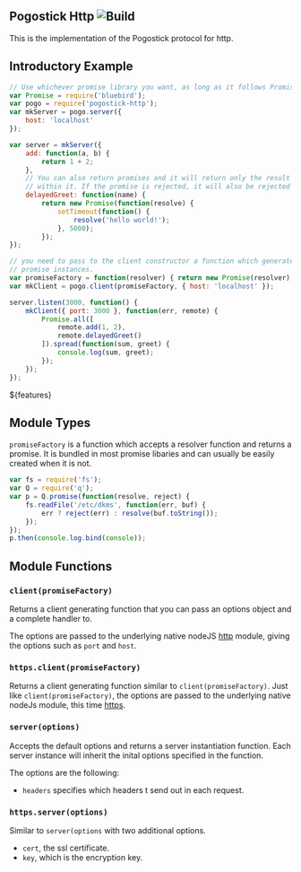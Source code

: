 
## Pogostick Http ![Build](https://travis-ci.org/AGhost-7/pogostick.svg?branch=master)
This is the implementation of the Pogostick protocol for http.

## Introductory Example

```javascript
// Use whichever promise library you want, as long as it follows Promises/A+ spec.
var Promise = require('bluebird');
var pogo = require('pogostick-http');
var mkServer = pogo.server({
	host: 'localhost'	
});

var server = mkServer({
	add: function(a, b) {
		return 1 + 2;
	},
	// You can also return promises and it will return only the result contained
	// within it. If the promise is rejected, it will also be rejected on the client.
	delayedGreet: function(name) {
		return new Promise(function(resolve) {
			setTimeout(function() { 
				resolve('hello world!');
			}, 5000);
		});
});

// you need to pass to the client constructor a function which generates
// promise instances.
var promiseFactory = function(resolver) { return new Promise(resolver); };
var mkClient = pogo.client(promiseFactory, { host: 'localhost' });

server.listen(3000, function() {
	mkClient({ port: 3000 }, function(err, remote) {
		Promise.all([
			remote.add(1, 2),
			remote.delayedGreet()
		]).spread(function(sum, greet) {
			console.log(sum, greet);
		});
	});
});

``` 

${features}

## Module Types
`promiseFactory` is a function which accepts a resolver function and returns
a promise. It is bundled in most promise libaries and can usually be easily
created when it is not.

```javascript
var fs = require('fs');
var Q = require('q');
var p = Q.promise(function(resolve, reject) {
	fs.readFile('/etc/dkms', function(err, buf) {
		err ? reject(err) : resolve(buf.toString());
	});
});
p.then(console.log.bind(console));
```

## Module Functions

### `client(promiseFactory)`
Returns a client generating function that you can pass an options object and
a complete handler to.
 
The options are passed to the underlying native nodeJS [http][1] module, giving
the options such as `port` and `host`.

### `https.client(promiseFactory)`
Returns a client generating function similar to `client(promiseFactory)`. Just
like `client(promiseFactory)`, the options are passed to the underlying native
nodeJs module, this time [https][2].

### `server(options)`
Accepts the default options and returns a server instantiation function. Each
server instance will inherit the inital options specified in the function.

The options are the following:
- `headers` specifies which headers t send out in each request.

### `https.server(options)`
Similar to `server(options` with two additional options.
- `cert`, the ssl certificate.
- `key`, which is the encryption key.

[1]: https://nodejs.org/api/http.html#http_http_request_options_callback
[2]: https://nodejs.org/api/https.html#https_https_request_options_callback
